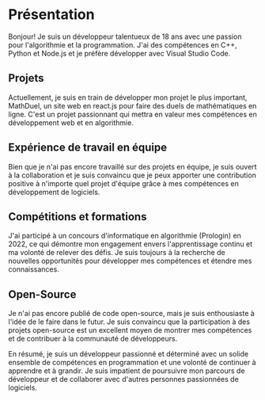 # Présentation

Bonjour! Je suis un développeur talentueux de 18 ans avec une passion pour l'algorithmie et la programmation. J'ai des compétences en C++, Python et Node.js et je préfère développer avec Visual Studio Code.

## Projets

Actuellement, je suis en train de développer mon projet le plus important, MathDuel, un site web en react.js pour faire des duels de mathématiques en ligne. C'est un projet passionnant qui mettra en valeur mes compétences en développement web et en algorithmie.

## Expérience de travail en équipe

Bien que je n'ai pas encore travaillé sur des projets en équipe, je suis ouvert à la collaboration et je suis convaincu que je peux apporter une contribution positive à n'importe quel projet d'équipe grâce à mes compétences en développement de logiciels.

## Compétitions et formations

J'ai participé à un concours d'informatique en algorithmie (Prologin) en 2022, ce qui démontre mon engagement envers l'apprentissage continu et ma volonté de relever des défis. Je suis toujours à la recherche de nouvelles opportunités pour développer mes compétences et étendre mes connaissances.

## Open-Source

Je n'ai pas encore publié de code open-source, mais je suis enthousiaste à l'idée de le faire dans le futur. Je suis convaincu que la participation à des projets open-source est un excellent moyen de montrer mes compétences et de contribuer à la communauté de développeurs.

En résumé, je suis un développeur passionné et déterminé avec un solide ensemble de compétences en programmation et une volonté de continuer à apprendre et à grandir. Je suis impatient de poursuivre mon parcours de développeur et de collaborer avec d'autres personnes passionnées de logiciels.
